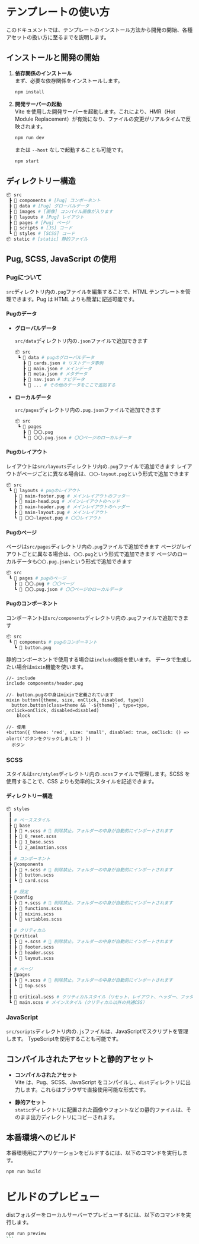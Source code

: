 # テンプレートの使い方

このドキュメントでは、テンプレートのインストール方法から開発の開始、各種アセットの扱い方に至るまでを説明します。

## インストールと開発の開始

1. **依存関係のインストール**  
   まず、必要な依存関係をインストールします。

   ```sh
   npm install
   ```

2. **開発サーバーの起動**  
   Vite を使用した開発サーバーを起動します。これにより、HMR（Hot Module Replacement）が有効になり、ファイルの変更がリアルタイムで反映されます。

   ```sh
   npm run dev
   ```

   または `--host` なしで起動することも可能です。

   ```sh
   npm start
   ```

## ディレクトリー構造

```sh
📦 src
 ┣ 📂 components # [Pug] コンポーネント
 ┣ 📂 data # [Pug] グローバルデータ
 ┣ 📂 images # [画像] コンパイル画像が入ります
 ┣ 📂 layouts # [Pug] レイアウト
 ┣ 📂 pages # [Pug] ページ
 ┣ 📂 scripts # [JS] コード
 ┗ 📂 styles # [SCSS] コード
📦 static # [static] 静的ファイル
```

## Pug, SCSS, JavaScript の使用

### Pugについて

`src`ディレクトリ内の`.pug`ファイルを編集することで、HTML テンプレートを管理できます。Pug は HTML よりも簡潔に記述可能です。

#### Pugのデータ

- **グローバルデータ**

  `src/data`ディレクトリ内の`.json`ファイルで追加できます

  ```sh
  📦 src
   ┗ 📂 data # pugのグローバルデータ
     ┣ 📜 cards.json # リストデータ事例
     ┣ 📜 main.json # メインデータ
     ┣ 📜 meta.json # メタデータ
     ┣ 📜 nav.json # ナビデータ
     ┗ 📜 ... # その他のデータをここで追加する
  ```

- **ローカルデータ**

  `src/pages`ディレクトリ内の`.pug.json`ファイルで追加できます

  ```sh
  📦 src
   ┗ 📂 pages
     ┣ 📜 〇〇.pug
     ┗ 📜 〇〇.pug.json # 〇〇ページのローカルデータ
  ```

#### Pugのレイアウト

レイアウトは`src/layouts`ディレクトリ内の`.pug`ファイルで追加できます
レイアウトがページごとに異なる場合は、`〇〇-layout.pug`という形式で追加できます

```sh
📦 src
 ┗ 📂 layouts # pugのレイアウト
   ┣ 📜 main-footer.pug # メインレイアウトのフッター
   ┣ 📜 main-head.pug # メインレイアウトのヘッド
   ┣ 📜 main-header.pug # メインレイアウトのヘッダー
   ┣ 📜 main-layout.pug # メインレイアウト
   ┗ 📜 〇〇-layout.pug # 〇〇レイアウト
```

#### Pugのページ

ページは`src/pages`ディレクトリ内の`.pug`ファイルで追加できます
ページがレイアウトごとに異なる場合は、`〇〇.pug`という形式で追加できます
ページのローカルデータも`〇〇.pug.json`という形式で追加できます

```sh
📦 src
 ┗ 📂 pages # pugのページ
   ┣ 📜 〇〇.pug # 〇〇ページ
   ┗ 📜 〇〇.pug.json # 〇〇ページのローカルデータ
```

#### Pugのコンポーネント

コンポーネントは`src/components`ディレクトリ内の`.pug`ファイルで追加できます

```sh
📦 src
 ┗ 📂 components # pugのコンポーネント
   ┗ 📜 button.pug
```

静的コンポーネントで使用する場合は`include`機能を使います。
データで生成したい場合は`mixin`機能を使います。

```pug
//- include
include components/header.pug

//- button.pugの中身はmixinで定義されています
mixin button({theme, size, onClick, disabled, type})
  button.button(class=theme && `-${theme}`, type=type, onclick=onClick, disabled=disabled)
    block

//- 使用
+button({ theme: 'red', size: 'small', disabled: true, onClick: () => alert('ボタンをクリックしました') })
  ボタン

```

### SCSS

スタイルは`src/styles`ディレクトリ内の`.scss`ファイルで管理します。SCSS を使用することで、CSS よりも効率的にスタイルを記述できます。

#### ディレクトリー構造

```sh
📦 styles
 ┃
 ┃ # ベーススタイル
 ┣ 📂 base
 ┃ ┣ 📜 +.scss # 🚨 削除禁止。フォルダーの中身が自動的にインポートされます
 ┃ ┣ 📜 0_reset.scss
 ┃ ┣ 📜 1_base.scss
 ┃ ┗ 📜 2_animation.scss
 ┃
 ┃ # コンポーネント
 ┣ 📂components
 ┃ ┣ 📜 +.scss # 🚨 削除禁止。フォルダーの中身が自動的にインポートされます
 ┃ ┣ 📜 button.scss
 ┃ ┗ 📜 card.scss
 ┃
 ┃ # 設定
 ┣ 📂config
 ┃ ┣ 📜 +.scss # 🚨 削除禁止。フォルダーの中身が自動的にインポートされます
 ┃ ┣ 📜 functions.scss
 ┃ ┣ 📜 mixins.scss
 ┃ ┗ 📜 variables.scss
 ┃
 ┃ # クリティカル
 ┣ 📂critical
 ┃ ┣ 📜 +.scss # 🚨 削除禁止。フォルダーの中身が自動的にインポートされます
 ┃ ┣ 📜 footer.scss
 ┃ ┣ 📜 header.scss
 ┃ ┗ 📜 layout.scss
 ┃
 ┃ # ページ
 ┣ 📂pages
 ┃ ┣ 📜 +.scss # 🚨 削除禁止。フォルダーの中身が自動的にインポートされます
 ┃ ┗ 📜 top.scss
 ┃
 ┣ 📜 critical.scss # クリティカルスタイル（リセット、レイアウト、ヘッダー、フッター）
 ┗ 📜 main.scss # メインスタイル（クリティカル以外の共通CSS）
```

### JavaScript

`src/scripts`ディレクトリ内の`.js`ファイルは、JavaScriptでスクリプトを管理します。
TypeScriptを使用することも可能です。

## コンパイルされたアセットと静的アセット

- **コンパイルされたアセット**  
  Vite は、Pug、SCSS、JavaScript をコンパイルし、`dist`ディレクトリに出力します。これらはブラウザで直接使用可能な形式です。

- **静的アセット**  
  `static`ディレクトリに配置された画像やフォントなどの静的ファイルは、そのまま出力ディレクトリにコピーされます。

## 本番環境へのビルド

本番環境用にアプリケーションをビルドするには、以下のコマンドを実行します。

```sh
npm run build
```

# ビルドのプレビュー

distフォルダーをローカルサーバーでプレビューするには、以下のコマンドを実行します。

````sh
npm run preview
```
````
